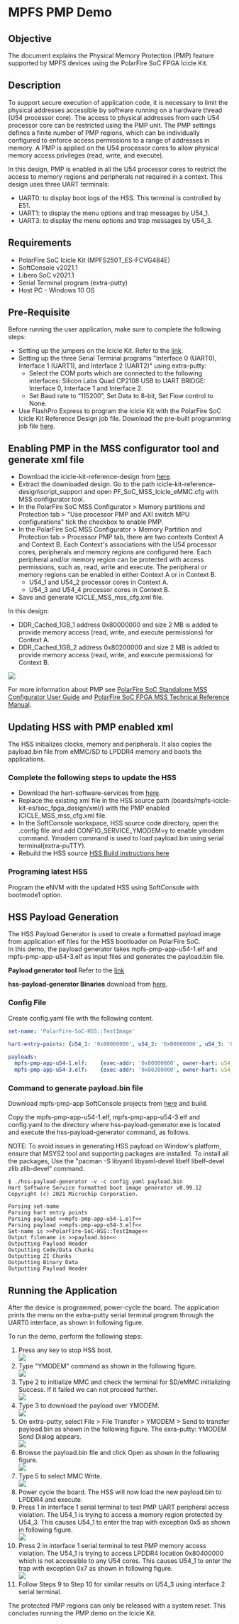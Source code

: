 # MPFS PMP Demo

## Objective

The document explains the Physical Memory Protection (PMP) feature supported by MPFS devices using the PolarFire SoC FPGA Icicle Kit.

## Description

To support secure execution of application code, it is necessary to limit the physical addresses accessible by software running on a hardware thread (U54 processor core). The access to physical addresses from each U54 processor core can be restricted using the PMP unit.
The PMP settings defines a finite number of PMP regions, which can be individually configured to enforce access permissions to a range of addresses in memory.
A PMP is applied on the U54 processor cores to allow physical memory access privileges (read, write, and execute).

In this design, PMP is enabled in all the U54 processor cores to restrict the access to memory regions and peripherals not required in a context. This design uses three UART terminals:

* UART0: to display boot logs of the HSS. This terminal is controlled by E51.
* UART1: to display the menu options and trap messages by U54_1.
* UART3: to display the menu options and trap messages by U54_3.

## Requirements

* PolarFire SoC Icicle Kit (MPFS250T_ES-FCVG484E)
* SoftConsole v2021.1
* Libero SoC v2021.1
* Serial Terminal program (extra-putty)
* Host PC - Windows 10 OS

## Pre-Requisite

Before running the user application, make sure to complete the following steps:

* Setting up the jumpers on the Icicle Kit. Refer to the [link](https://mi-v-ecosystem.github.io/redirects/updating-icicle-kit_updating-icicle-kit-design-and-linux).
* Setting up the three Serial Terminal programs "Interface 0 (UART0), Interface 1 (UART1), and Interface 2 (UART2)" using extra-putty:
  * Select the COM ports which are connected to the following interfaces: Silicon Labs Quad CP2108 USB to UART BRIDGE: Interface 0, Interface 1 and Interface 2.
  * Set Baud rate to “115200”, Set Data to 8-bit, Set Flow control to None.
* Use FlashPro Express to program the Icicle Kit with the PolarFire SoC Icicle Kit Reference Design job file. Download the pre-built programming job file [here](https://mi-v-ecosystem.github.io/redirects/releases-icicle-kit-reference-design).

## Enabling PMP in the MSS configurator tool and generate xml file

* Download the icicle-kit-reference-design from [here](https://mi-v-ecosystem.github.io/redirects/releases-icicle-kit-reference-design).
* Extract the downloaded design. Go to the path icicle-kit-reference-design\script_support and open PF_SoC_MSS_Icicle_eMMC.cfg with MSS configurator tool.
* In the PolarFire SoC MSS Configurator > Memory partitions and Protection tab > "Use processor PMP and AXI switch MPU configurations" tick the checkbox to enable PMP.
* In the PolarFire SoC MSS Configurator > Memory Partition and Protection tab > Processor PMP tab, there are two contexts Context A and Context B. Each Context's associations with the U54 processor cores, peripherals and memory regions are configured here. Each peripheral and/or memory region can be protected with access permissions, such as, read, write and execute. The peripheral or memory regions can be enabled in either Context A or in Context B.
  * U54_1 and U54_2 processor cores in Context A.
  * U54_3 and U54_4 processor cores in Context B.
* Save and generate ICICLE_MSS_mss_cfg.xml file.

In this design:

* DDR_Cached_1GB_1 address 0x80000000 and size 2 MB is added to provide memory access (read, write, and execute permissions) for Context A.
* DDR_Cached_1GB_2 address 0x80200000 and size 2 MB is added to provide memory access (read, write, and execute permissions) for Context B.

![](./images/mpfs-pmp-demo/MSS.jpg)

For more information about PMP see [PolarFire SoC Standalone MSS Configurator User Guide](https://www.microsemi.com/product-directory/soc-design-tools/5587-pfsoc-mss-configurator-tool#documents) and [PolarFire SoC FPGA MSS Technical Reference Manual](https://www.microsemi.com/document-portal/doc_download/1245725-polarfire-soc-fpga-mss-technical-reference-manual).

## Updating HSS with PMP enabled xml

The HSS initializes clocks, memory and peripherals. It also copies the payload.bin file from eMMC/SD to LPDDR4 memory and boots the applications.

### Complete the following steps to update the HSS

* Download the hart-software-services from [here](https://mi-v-ecosystem.github.io/redirects/releases-hart-software-services).
* Replace the existing xml file in the HSS source path (boards/mpfs-icicle-kit-es/soc_fpga_design/xml/) with the PMP enabled ICICLE_MSS_mss_cfg.xml file.
* In the SoftConsole workspace, HSS source code directory, open the .config file and add CONFIG_SERVICE_YMODEM=y to enable ymodem command. Ymodem command is used to load payload.bin using serial terminal(extra-puTTY).
* Rebuild the HSS source [HSS Build instructions here](https://mi-v-ecosystem.github.io/redirects/software-development_polarfire-soc-software-tool-flow)

### Programing latest HSS

Program the eNVM with the updated HSS using SoftConsole with bootmode1 option.

## HSS Payload Generation

The HSS Payload Generator is used to create a formatted payload image from application elf files for the HSS bootloader on PolarFire SoC.  
In this demo, the payload generator takes mpfs-pmp-app-u54-1.elf and mpfs-pmp-app-u54-3.elf as input files and generates the payload.bin file.

**Payload generator tool** Refer to the [link](https://mi-v-ecosystem.github.io/redirects/tool-hss-payload-generator)

**hss-payload-generator Binaries** download from [here](https://mi-v-ecosystem.github.io/redirects/releases-hart-software-services).

### Config File

Create config.yaml file with the following content.

```yaml
set-name: 'PolarFire-SoC-HSS::TestImage'

hart-entry-points: {u54_1: '0x80000000', u54_2: '0xB0000000', u54_3: '0x80200000', u54_4: '0xB0000000'}

payloads:
  mpfs-pmp-app-u54-1.elf:    {exec-addr: '0x80000000', owner-hart: u54_1, priv-mode: prv_m}
  mpfs-pmp-app-u54-3.elf:    {exec-addr: '0x80200000', owner-hart: u54_3, priv-mode: prv_m}
```

### Command to generate payload.bin file

Download mpfs-pmp-app SoftConsole projects from [here](https://mi-v-ecosystem.github.io/redirects/demo-mpfs-pmp-demo) and build.

Copy the mpfs-pmp-app-u54-1.elf, mpfs-pmp-app-u54-3.elf and config.yaml to the directory where hss-payload-generator.exe is located and execute the hss-payload-generator command, as follows.

NOTE: To avoid issues in generating HSS payload on Window's platform, ensure that MSYS2 tool and supporting packages are installed. To install all the packages, Use the "pacman -S libyaml libyaml-devel libelf libelf-devel zlib zlib-devel" command.

```text
$ ./hss-payload-generator -v -c config.yaml payload.bin
Hart Software Service formatted boot image generator v0.99.12
Copyright (c) 2021 Microchip Corporation.

Parsing set-name
Parsing hart entry points
Parsing payload >>mpfs-pmp-app-u54-1.elf<<
Parsing payload >>mpfs-pmp-app-u54-3.elf<<
Set-name is >>PolarFire-SoC-HSS::TestImage<<
Output filename is >>payload.bin<<
Outputting Payload Header
Outputting Code/Data Chunks
Outputting ZI Chunks
Outputting Binary Data
Outputting Payload Header
```

## Running the Application

After the device is programmed, power-cycle the board. The application prints the menu on the extra-putty serial terminal program through the UART0 interface, as shown in following figure.

To run the demo, perform the following steps:

1. Press any key to stop HSS boot.  
  ![](./images/mpfs-pmp-demo/cmd_hss.jpg)
2. Type "YMODEM" command as shown in the following figure.  
  ![](./images/mpfs-pmp-demo/ymodem.jpg)
3. Type 2 to initialize MMC and check the terminal for SD/eMMC initializing Success. If it failed we can not proceed further.  
  ![](./images/mpfs-pmp-demo/mmc_init.jpg)
4. Type 3 to download the payload over YMODEM.  
  ![](./images/mpfs-pmp-demo/ymodem_start.jpg)
5. On extra-putty, select File > File Transfer > YMODEM > Send to transfer payload.bin as shown in the following figure. The exra-putty: YMODEM Send Dialog appears.  
  ![](./images/mpfs-pmp-demo/ymodem_send.jpg)
6. Browse the payload.bin file and click Open as shown in the following figure.  
  ![](./images/mpfs-pmp-demo/payload.jpg)
7. Type 5 to select MMC Write.  
  ![](./images/mpfs-pmp-demo/MMC_write.jpg)
8. Power cycle the board. The HSS will now load the new payload.bin to LPDDR4 and execute.
9. Press 1 in interface 1 serial terminal to test PMP UART peripheral access violation. The U54_1 is trying to access a memory region protected by U54_3. This causes U54_1 to enter the trap with exception 0x5 as shown in following figure.  
  ![](./images/mpfs-pmp-demo/press_1.jpg)
10. Press 2 in interface 1 serial terminal to test PMP memory access violation. The U54_1 is trying to access LPDDR4 location 0x80400000 which is not accessible to any U54 cores. This causes U54_1 to enter the trap with exception 0x7 as shown in following figure.  
  ![](./images/mpfs-pmp-demo/press_2.jpg)
11. Follow Steps 9 to Step 10 for similar results on U54_3 using interface  2 serial terminal.

The protected PMP regions can only be released with a system reset. This concludes running the PMP demo on the Icicle Kit.
